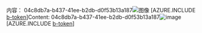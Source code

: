 <span data-ttu-id="82446-101">内容： 04c8db7a-b437-41ee-b2db-d0f53b13a187![图像](6ac51e32-e6e9-4b34-9a8a-7754b1479ec3.png)
[AZURE.INCLUDE [b-token](1883f3f2-4f47-4e5a-8615-ccaa3e68b5ea.md)]</span><span class="sxs-lookup"><span data-stu-id="82446-101">Content: 04c8db7a-b437-41ee-b2db-d0f53b13a187![image](6ac51e32-e6e9-4b34-9a8a-7754b1479ec3.png)
[AZURE.INCLUDE [b-token](1883f3f2-4f47-4e5a-8615-ccaa3e68b5ea.md)]</span></span>
